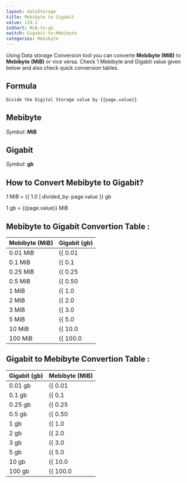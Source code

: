 ```yaml
---
layout: dataStorage
title: Mebibyte to Gigabit
value: 119.2
inShort: MiB-to-gb
switch: Gigabit-to-Mebibyte
categories: Mebibyte
---
```


Using Data storage Conversion tool you can converte **Mebibyte (MiB)** to **Mebibyte (MiB)** or vice versa. Check 1 Mebibyte and Gigabit value given below and also check quick conversion tables.

## Formula
`Divide the Digital Storage value by {{page.value}}`

## Mebibyte
*Symbol:* **MiB**

## Gigabit
*Symbol:* **gb**

## How to Convert Mebibyte to Gigabit?

1 MiB = {{ 1.0 | divided_by: page.value }} gb

1 gb = {{page.value}} MiB


## Mebibyte to Gigabit Convertion Table :

| Mebibyte (MiB) | Gigabit (gb) |
| ---- | ---- |
| 0.01 MiB | {{ 0.01 | divided_by: page.value }} gb |
| 0.1 MiB | {{ 0.1 | divided_by: page.value }} gb |
| 0.25 MiB | {{ 0.25 | divided_by: page.value }} gb |
| 0.5 MiB | {{ 0.50 | divided_by: page.value }} gb |
| 1 MiB | {{ 1.0 | divided_by: page.value }} gb |
| 2 MiB | {{ 2.0 | divided_by: page.value }} gb |
| 3 MiB | {{ 3.0 | divided_by: page.value }} gb |
| 5 MiB | {{ 5.0 | divided_by: page.value }} gb |
| 10 MiB | {{ 10.0 | divided_by: page.value }} gb |
| 100 MiB | {{ 100.0 | divided_by: page.value }} gb |

## Gigabit to Mebibyte Convertion Table :

| Gigabit (gb) | Mebibyte (MiB) |
| ---- | ---- |
| 0.01 gb | {{ 0.01 | times: page.value }} MiB |
| 0.1 gb | {{ 0.1 | times: page.value }} MiB |
| 0.25 gb | {{ 0.25 | times: page.value }} MiB |
| 0.5 gb | {{ 0.50 | times: page.value }} MiB |
| 1 gb | {{ 1.0 | times: page.value }} MiB |
| 2 gb | {{ 2.0 | times: page.value }} MiB |
| 3 gb | {{ 3.0 | times: page.value }} MiB |
| 5 gb | {{ 5.0 | times: page.value }} MiB |
| 10 gb | {{ 10.0 | times: page.value }} MiB |
| 100 gb | {{ 100.0 | times: page.value }} MiB |


<script>
document.getElementById('selectInput')[9].selected = true
document.getElementById('selectOutput')[10].selected = true
</script>
